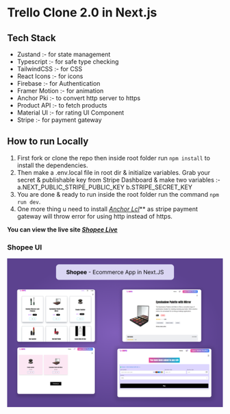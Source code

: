 # Trello Clone 2.0 in Next.js

## Tech Stack

- Zustand :- for state management
- Typescript :- for safe type checking
- TailwindCSS :- for CSS
- React Icons :- for icons
- Firebase :- for Authentication
- Framer Motion :- for animation
- Anchor Pki :- to convert http server to https
- Product API :- to fetch products
- Material UI :- for rating UI Component
- Stripe :- for payment gateway

## How to run Locally

1. First fork or clone the repo then inside root folder run `npm install` to install the dependencies.
2. Then make a .env.local file in root dir & initialize variables. Grab your secret & publishable key from Stripe Dashboard & make two variables :-
   a.NEXT_PUBLIC_STRIPE_PUBLIC_KEY
   b.STRIPE_SECRET_KEY
3. You are done & ready to run inside the root folder run the command `npm run dev`.
4. One more thing u need to install _[Anchor Lcl](https://lcl.host/)_** as stripe payment gateway will throw error for using http instead of https.

**You can view the live site _[Shopee Live](https://next-js-e-commerce-store-redux.vercel.app/)_**

### Shopee UI

![App UI](./src/ecommerce.png)
